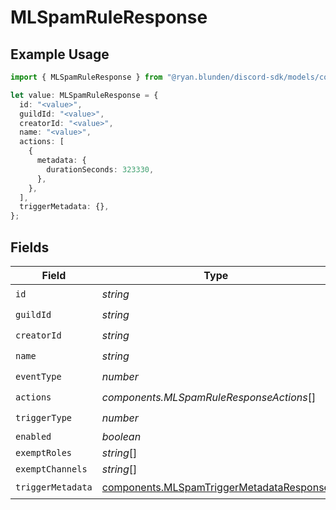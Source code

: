 # MLSpamRuleResponse

## Example Usage

```typescript
import { MLSpamRuleResponse } from "@ryan.blunden/discord-sdk/models/components";

let value: MLSpamRuleResponse = {
  id: "<value>",
  guildId: "<value>",
  creatorId: "<value>",
  name: "<value>",
  actions: [
    {
      metadata: {
        durationSeconds: 323330,
      },
    },
  ],
  triggerMetadata: {},
};
```

## Fields

| Field                                                                                                | Type                                                                                                 | Required                                                                                             | Description                                                                                          |
| ---------------------------------------------------------------------------------------------------- | ---------------------------------------------------------------------------------------------------- | ---------------------------------------------------------------------------------------------------- | ---------------------------------------------------------------------------------------------------- |
| `id`                                                                                                 | *string*                                                                                             | :heavy_check_mark:                                                                                   | N/A                                                                                                  |
| `guildId`                                                                                            | *string*                                                                                             | :heavy_check_mark:                                                                                   | N/A                                                                                                  |
| `creatorId`                                                                                          | *string*                                                                                             | :heavy_check_mark:                                                                                   | N/A                                                                                                  |
| `name`                                                                                               | *string*                                                                                             | :heavy_check_mark:                                                                                   | N/A                                                                                                  |
| `eventType`                                                                                          | *number*                                                                                             | :heavy_check_mark:                                                                                   | N/A                                                                                                  |
| `actions`                                                                                            | *components.MLSpamRuleResponseActions*[]                                                             | :heavy_check_mark:                                                                                   | N/A                                                                                                  |
| `triggerType`                                                                                        | *number*                                                                                             | :heavy_check_mark:                                                                                   | N/A                                                                                                  |
| `enabled`                                                                                            | *boolean*                                                                                            | :heavy_minus_sign:                                                                                   | N/A                                                                                                  |
| `exemptRoles`                                                                                        | *string*[]                                                                                           | :heavy_minus_sign:                                                                                   | N/A                                                                                                  |
| `exemptChannels`                                                                                     | *string*[]                                                                                           | :heavy_minus_sign:                                                                                   | N/A                                                                                                  |
| `triggerMetadata`                                                                                    | [components.MLSpamTriggerMetadataResponse](../../models/components/mlspamtriggermetadataresponse.md) | :heavy_check_mark:                                                                                   | N/A                                                                                                  |